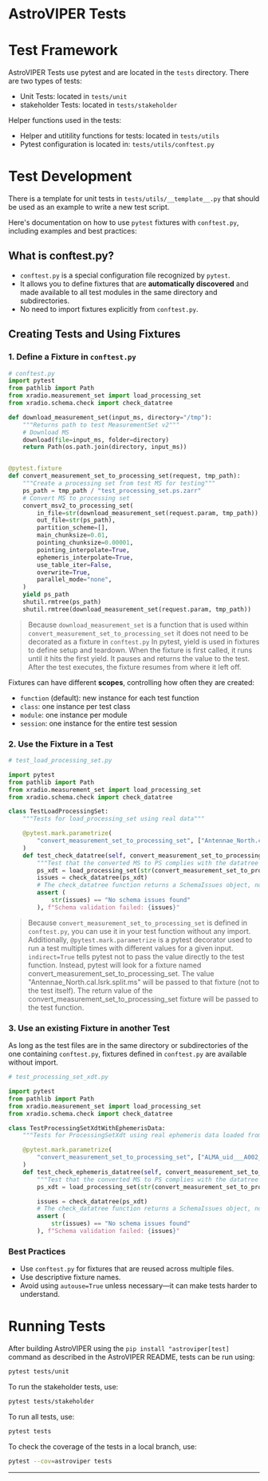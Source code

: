 # AstroVIPER Tests

# Test Framework
AstroVIPER Tests use pytest and are located in the `tests` directory. There are two types of tests:
- Unit Tests: located in `tests/unit`
- stakeholder Tests: located in `tests/stakeholder`

Helper functions used in the tests:
- Helper and utitility functions for tests: located in `tests/utils`
- Pytest configuration is located in: `tests/utils/conftest.py`

# Test Development
There is a template for unit tests in `tests/utils/__template__.py` that should be used as an example to write a new test script.

Here's documentation on how to use `pytest` fixtures with `conftest.py`, including examples and best practices:

## What is conftest.py?

* `conftest.py` is a special configuration file recognized by `pytest`.
* It allows you to define fixtures that are **automatically discovered** and made available to all test modules in the same directory and subdirectories.
* No need to import fixtures explicitly from `conftest.py`.

## Creating Tests and Using Fixtures

### **1. Define a Fixture in `conftest.py`**

```python
# conftest.py
import pytest
from pathlib import Path
from xradio.measurement_set import load_processing_set
from xradio.schema.check import check_datatree

def download_measurement_set(input_ms, directory="/tmp"):
    """Returns path to test MeasurementSet v2"""
    # Download MS
    download(file=input_ms, folder=directory)
    return Path(os.path.join(directory, input_ms))


@pytest.fixture
def convert_measurement_set_to_processing_set(request, tmp_path):
    """Create a processing set from test MS for testing"""
    ps_path = tmp_path / "test_processing_set.ps.zarr"
    # Convert MS to processing set
    convert_msv2_to_processing_set(
        in_file=str(download_measurement_set(request.param, tmp_path)),
        out_file=str(ps_path),
        partition_scheme=[],
        main_chunksize=0.01,
        pointing_chunksize=0.00001,
        pointing_interpolate=True,
        ephemeris_interpolate=True,
        use_table_iter=False,
        overwrite=True,
        parallel_mode="none",
    )
    yield ps_path
    shutil.rmtree(ps_path)
    shutil.rmtree(download_measurement_set(request.param, tmp_path))
```
> Because `download_measurement_set` is a function that is used within `convert_measurement_set_to_processing_set` it does not need to be decorated as a fixture in `conftest.py` In pytest, yield is used in fixtures to define setup and teardown. When the fixture is first called, it runs until it hits the first yield. It pauses and returns the value to the test. After the test executes, the fixture resumes from where it left off.

Fixtures can have different **scopes**, controlling how often they are created:

* `function` (default): new instance for each test function
* `class`: one instance per test class
* `module`: one instance per module
* `session`: one instance for the entire test session

### **2. Use the Fixture in a Test**

```python
# test_load_processing_set.py

import pytest
from pathlib import Path
from xradio.measurement_set import load_processing_set
from xradio.schema.check import check_datatree

class TestLoadProcessingSet:
    """Tests for load_processing_set using real data"""

    @pytest.mark.parametrize(
        "convert_measurement_set_to_processing_set", ["Antennae_North.cal.lsrk.split.ms"], indirect=True
    )
    def test_check_datatree(self, convert_measurement_set_to_processing_set):
        """Test that the converted MS to PS complies with the datatree schema checker"""
        ps_xdt = load_processing_set(str(convert_measurement_set_to_processing_set))
        issues = check_datatree(ps_xdt)
        # The check_datatree function returns a SchemaIssues object, not a string
        assert (
            str(issues) == "No schema issues found"
        ), f"Schema validation failed: {issues}"
```

> Because `convert_measurement_set_to_processing_set` is defined in `conftest.py`, you can use it in your test function without any import. Additionally, `@pytest.mark.parametrize` is a pytest decorator used to run a test multiple times with different values for a given input. `indirect=True` tells pytest not to pass the value directly to the test function. Instead, pytest will look for a fixture named convert_measurement_set_to_processing_set. The value "Antennae_North.cal.lsrk.split.ms" will be passed to that fixture (not to the test itself). The return value of the convert_measurement_set_to_processing_set fixture will be passed to the test function.

### **3. Use an existing Fixture in another Test**

As long as the test files are in the same directory or subdirectories of the one containing `conftest.py`, fixtures defined in `conftest.py` are available without import.

```python
# test_processing_set_xdt.py

import pytest
from pathlib import Path
from xradio.measurement_set import load_processing_set
from xradio.schema.check import check_datatree

class TestProcessingSetXdtWithEphemerisData:
    """Tests for ProcessingSetXdt using real ephemeris data loaded from disk"""

    @pytest.mark.parametrize(
        "convert_measurement_set_to_processing_set", ["ALMA_uid___A002_X1003af4_X75a3.split.avg.ms"], indirect=True
    )
    def test_check_ephemeris_datatree(self, convert_measurement_set_to_processing_set):
        """Test that the converted MS to PS complies with the datatree schema checker"""
        ps_xdt = load_processing_set(str(convert_measurement_set_to_processing_set))

        issues = check_datatree(ps_xdt)
        # The check_datatree function returns a SchemaIssues object, not a string
        assert (
            str(issues) == "No schema issues found"
        ), f"Schema validation failed: {issues}"
```

### Best Practices

* Use `conftest.py` for fixtures that are reused across multiple files.
* Use descriptive fixture names.
* Avoid using `autouse=True` unless necessary—it can make tests harder to understand.

# Running Tests
After building AstroVIPER using the ```pip install "astroviper[test]``` command as described in the AstroVIPER README, tests can be run using:
```sh
pytest tests/unit
```

To run the stakeholder tests, use:
```sh
pytest tests/stakeholder
```

To run all tests, use:
```sh
pytest tests
```
To check the coverage of the tests in a local branch, use:
```sh
pytest --cov=astroviper tests
```



---

